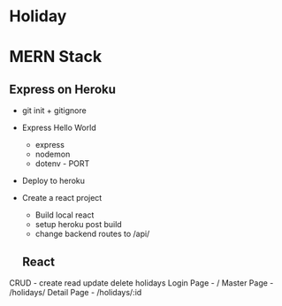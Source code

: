 # Holiday
# MERN Stack

## Express on Heroku

* git init + gitignore
* Express Hello World
  * express
  * nodemon
  * dotenv - PORT
* Deploy to heroku
* Create a react project
  * Build local react
  * setup heroku post build
  * change backend routes to /api/

  ## React


CRUD - create read update delete holidays
Login Page - / 
Master Page - /holidays/
Detail Page - /holidays/:id